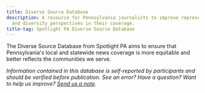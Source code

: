 ```yaml
---
title: Diverse Source Database
description: A resource for Pennsylvania journalists to improve representation
  and diversify perspectives in their coverage.
title-tag: Spotlight PA Diverse Source Database
---
```

The Diverse Source Database from Spotlight PA aims to ensure that Pennsylvania's local and statewide news coverage is more equitable and better reflects the communities we serve.

*Information contained in this database is self-reported by participants and should be verified before publication. See an error? Have a question? Want to help us improve? [Send us a note](mailto:sources@spotlightpa.org).*